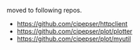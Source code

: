 moved to following repos.

* https://github.com/cipepser/httpclient
* https://github.com/cipepser/plot/plotter
* https://github.com/cipepser/plot/myutil